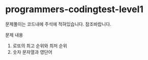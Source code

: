 # programmers-codingtest-level1

문제풀이는 코드내에 주석에 적혀있습니다. 참조바랍니다.

문제 내용 
  1. 로또의 최고 순위와 최저 순위
  2. 숫자 문자열과 영단어

